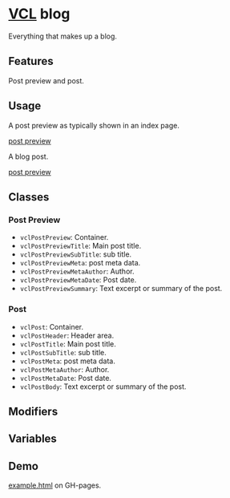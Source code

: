 # [VCL](https://github.com/vcl/doc) blog

Everything that makes up a blog.

## Features

Post preview and post.

## Usage

A post preview as typically shown in an index page.

[post preview](/demo/example-post-preview.html)

A blog post.

[post preview](/demo/example-post.html)

## Classes

### Post Preview

- `vclPostPreview`: Container.
- `vclPostPreviewTitle`: Main post title.
- `vclPostPreviewSubTitle`: sub title.
- `vclPostPreviewMeta`: post meta data.
- `vclPostPreviewMetaAuthor`: Author.
- `vclPostPreviewMetaDate`: Post date.
- `vclPostPreviewSummary`: Text excerpt or summary of the post.

### Post

- `vclPost`: Container.
- `vclPostHeader`: Header area.
- `vclPostTitle`: Main post title.
- `vclPostSubTitle`: sub title.
- `vclPostMeta`: post meta data.
- `vclPostMetaAuthor`: Author.
- `vclPostMetaDate`: Post date.
- `vclPostBody`: Text excerpt or summary of the post.

## Modifiers

## Variables

## Demo

[example.html](/demo/example.html) on GH-pages.
